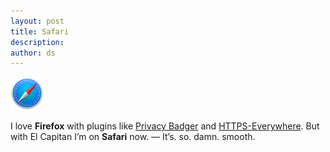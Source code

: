 ```yaml
---
layout: post
title: Safari
description:
author: ds
---
```


<img class="seamless" style="width: 53px; height: 53px;" src="/content/images/2015/10/safari.png" alt="Safari">

I love __Firefox__ with plugins like [Privacy Badger](https://www.eff.org/privacybadger) and [HTTPS-Everywhere](https://www.eff.org/https-everywhere). But with El Capitan I’m on __Safari__ now.
— It’s. so. damn. smooth.
